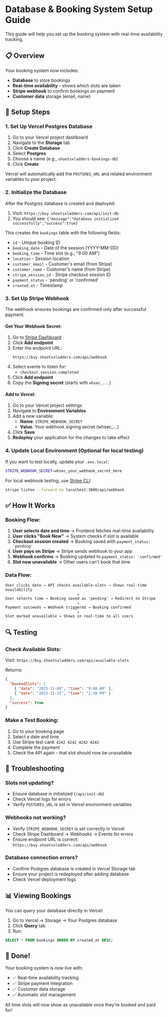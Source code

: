 # Database & Booking System Setup Guide

This guide will help you set up the booking system with real-time availability tracking.

<!-- Updated: Added database connection instructions -->

## 📋 Overview

Your booking system now includes:
- **Database** to store bookings
- **Real-time availability** - shows which slots are taken
- **Stripe webhook** to confirm bookings on payment
- **Customer data** storage (email, name)

## 🚀 Setup Steps

### 1. Set Up Vercel Postgres Database

1. Go to your Vercel project dashboard
2. Navigate to the **Storage** tab
3. Click **Create Database**
4. Select **Postgres**
5. Choose a name (e.g., `shootsxladders-bookings-db`)
6. Click **Create**

Vercel will automatically add the `POSTGRES_URL` and related environment variables to your project.

### 2. Initialize the Database

After the Postgres database is created and deployed:

1. Visit: `https://buy.shootsxladders.com/api/init-db`
2. You should see: `{"message":"Database initialized successfully","success":true}`

This creates the `bookings` table with the following fields:
- `id` - Unique booking ID
- `booking_date` - Date of the session (YYYY-MM-DD)
- `booking_time` - Time slot (e.g., "9:00 AM")
- `location` - Session location
- `customer_email` - Customer's email (from Stripe)
- `customer_name` - Customer's name (from Stripe)
- `stripe_session_id` - Stripe checkout session ID
- `payment_status` - 'pending' or 'confirmed'
- `created_at` - Timestamp

### 3. Set Up Stripe Webhook

The webhook ensures bookings are confirmed only after successful payment.

#### Get Your Webhook Secret:

1. Go to [Stripe Dashboard](https://dashboard.stripe.com/webhooks)
2. Click **Add endpoint**
3. Enter the endpoint URL:
   ```
   https://buy.shootsxladders.com/api/webhook
   ```
4. Select events to listen for:
   - `checkout.session.completed`
5. Click **Add endpoint**
6. Copy the **Signing secret** (starts with `whsec_...`)

#### Add to Vercel:

1. Go to your Vercel project settings
2. Navigate to **Environment Variables**
3. Add a new variable:
   - **Name**: `STRIPE_WEBHOOK_SECRET`
   - **Value**: Your webhook signing secret (whsec_...)
4. Click **Save**
5. **Redeploy** your application for the changes to take effect

### 4. Update Local Environment (Optional for local testing)

If you want to test locally, update your `.env.local`:

```bash
STRIPE_WEBHOOK_SECRET=whsec_your_webhook_secret_here
```

For local webhook testing, use [Stripe CLI](https://stripe.com/docs/stripe-cli):
```bash
stripe listen --forward-to localhost:3000/api/webhook
```

## ✅ How It Works

### Booking Flow:

1. **User selects date and time** → Frontend fetches real-time availability
2. **User clicks "Book Now"** → System checks if slot is available
3. **Checkout session created** → Booking saved with `payment_status: 'pending'`
4. **User pays on Stripe** → Stripe sends webhook to your app
5. **Webhook confirms** → Booking updated to `payment_status: 'confirmed'`
6. **Slot now unavailable** → Other users can't book that time

### Data Flow:

```
User clicks date → API checks available-slots → Shows real-time availability
                                ↓
User selects time → Booking saved as 'pending' → Redirect to Stripe
                                ↓
Payment succeeds → Webhook triggered → Booking confirmed
                                ↓
Slot marked unavailable → Shows in real-time to all users
```

## 🔍 Testing

### Check Available Slots:
Visit: `https://buy.shootsxladders.com/api/available-slots`

Returns:
```json
{
  "bookedSlots": [
    { "date": "2025-11-08", "time": "9:00 AM" },
    { "date": "2025-11-15", "time": "2:30 PM" }
  ],
  "success": true
}
```

### Make a Test Booking:

1. Go to your booking page
2. Select a date and time
3. Use Stripe test card: `4242 4242 4242 4242`
4. Complete the payment
5. Check the API again - that slot should now be unavailable

## 🔧 Troubleshooting

### Slots not updating?
- Ensure database is initialized (`/api/init-db`)
- Check Vercel logs for errors
- Verify `POSTGRES_URL` is set in Vercel environment variables

### Webhooks not working?
- Verify `STRIPE_WEBHOOK_SECRET` is set correctly in Vercel
- Check Stripe Dashboard → Webhooks → Events for errors
- Ensure endpoint URL is correct: `https://buy.shootsxladders.com/api/webhook`

### Database connection errors?
- Confirm Postgres database is created in Vercel Storage tab
- Ensure your project is redeployed after adding database
- Check Vercel deployment logs

## 📊 Viewing Bookings

You can query your database directly in Vercel:

1. Go to Vercel → Storage → Your Postgres database
2. Click **Query** tab
3. Run:
```sql
SELECT * FROM bookings ORDER BY created_at DESC;
```

## 🎉 Done!

Your booking system is now live with:
- ✅ Real-time availability tracking
- ✅ Stripe payment integration
- ✅ Customer data storage
- ✅ Automatic slot management

All time slots will now show as unavailable once they're booked and paid for!
